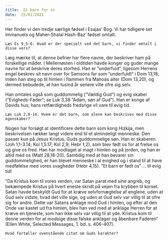 ```yaml
---
title:  Et barn for os
date:  25/01/2021
---
```


Her finder vi den tredje særlige fødsel i Esajas’ Bog. Vi har tidligere set Immanuels og Maher-Shalal Hash-Baz’ fødsel omtalt.

`Læs Es 9,5-6. Hvad er der specielt ved det barn, vi finder omtalt i disse vers?`

Læg mærke til, at denne befrier har flere navne, der beskriver ham på forskellige måder. I Mellemøsten i oldtiden havde konger og guder mange navne for at beskrive deres storhed. Han er ”underfuld“, ligesom Herrens engel beskrev sit navn over for Samsons far som ”underfuldt“ i Dom 13,18, inden han steg op til himlen i flammen fra Manoas alter (Dom 13,20), og dermed bebudede, at han tusind år senere ville ofre sig selv.

Han omtales også som guddommelig (”Vældig Gud“) og evig skaber (”Evigheds-Fader“; se Luk 3,38 ”Adam, søn af Gud“). Han er konge af Davids hus; hans retfærdigheds fredsrige vil vare til evig tid.

`Læs Luk 2,8-14. Hvem er det barn, som alene kan beskrives med disse egenskaber?`

Nogen har forsøgt at identificere dette barn som kong Hizkija, men beskrivelsen rækker langt videre end til et almindeligt menneske. Den passer kun på Jesus Kristus, Guds guddommelige søn. Han er skaberen (Joh 1,1-3.14; Kol 1,5.17; Kol 2,9; Hebr 1,2), som blev født os for at frelse os og give os fred. Han har modtaget al magt i himlen og på jorden, og han er altid med os (Matt 28,18-20). Samtidig med at han bevarer sin guddommelighed, er han blevet menneske i al evighed og i stand til at have medfølelse med vores svagheder (Hebr 4,15). ”Et barn er født os“ … til evig tid!

”Da Kristus kom til vores verden, var Satan parat med sine angreb, og bekæmpede Kristus på hvert eneste skridt på vejen fra krybben til korset. Satan havde beskyldt Gud for at kræve selvfornægtelse af englene, uden at Gud selv vidste, hvad det ville sige, og uden at Gud selv var villig til at ofre sig for andre. Dette var Satans anklage mod Gud i himlen, og efter at den Onde var kastet ud fra himlen, blev han ved med at anklage Herren for at kræve en tjeneste, som han ikke selv var villig til at yde. Kristus kom til denne verden for at modsige disse falske anklager og åbenbare Faderen“ (Ellen White, Selected Messages, 1. bd. s. 406-407).

`Hvad fortæller ovenstående citat om Guds karakter?`